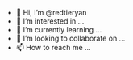 - 👋 Hi, I’m @redtieryan
- 👀 I’m interested in ...
- 🌱 I’m currently learning ...
- 💞️ I’m looking to collaborate on ...
- 📫 How to reach me ...

<!---
redtieryan/redtieryan is a ✨ special ✨ repository because its `README.md` (this file) appears on your GitHub profile.
You can click the Preview link to take a look at your changes.
--->
